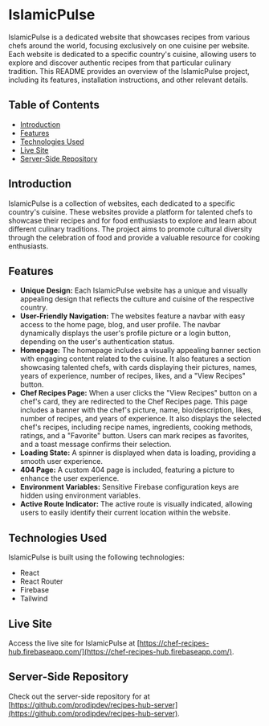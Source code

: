 # IslamicPulse

IslamicPulse is a dedicated website that showcases recipes from various chefs around the world, focusing exclusively on one cuisine per website. Each website is dedicated to a specific country's cuisine, allowing users to explore and discover authentic recipes from that particular culinary tradition. This README provides an overview of the IslamicPulse project, including its features, installation instructions, and other relevant details.

## Table of Contents

- [Introduction](#introduction)
- [Features](#features)
- [Technologies Used](#technologies-used)
- [Live Site](#live-site)
- [Server-Side Repository](#server-side-repository)

## Introduction

IslamicPulse is a collection of websites, each dedicated to a specific country's cuisine. These websites provide a platform for talented chefs to showcase their recipes and for food enthusiasts to explore and learn about different culinary traditions. The project aims to promote cultural diversity through the celebration of food and provide a valuable resource for cooking enthusiasts.

## Features

- **Unique Design:** Each IslamicPulse website has a unique and visually appealing design that reflects the culture and cuisine of the respective country.
- **User-Friendly Navigation:** The websites feature a navbar with easy access to the home page, blog, and user profile. The navbar dynamically displays the user's profile picture or a login button, depending on the user's authentication status.
- **Homepage:** The homepage includes a visually appealing banner section with engaging content related to the cuisine. It also features a section showcasing talented chefs, with cards displaying their pictures, names, years of experience, number of recipes, likes, and a "View Recipes" button.
- **Chef Recipes Page:** When a user clicks the "View Recipes" button on a chef's card, they are redirected to the Chef Recipes page. This page includes a banner with the chef's picture, name, bio/description, likes, number of recipes, and years of experience. It also displays the selected chef's recipes, including recipe names, ingredients, cooking methods, ratings, and a "Favorite" button. Users can mark recipes as favorites, and a toast message confirms their selection.
- **Loading State:** A spinner is displayed when data is loading, providing a smooth user experience.
- **404 Page:** A custom 404 page is included, featuring a picture to enhance the user experience.
- **Environment Variables:** Sensitive Firebase configuration keys are hidden using environment variables.
- **Active Route Indicator:** The active route is visually indicated, allowing users to easily identify their current location within the website.

## Technologies Used

IslamicPulse is built using the following technologies:

- React
- React Router
- Firebase
- Tailwind

## Live Site

Access the live site for IslamicPulse at [https://chef-recipes-hub.firebaseapp.com/](https://chef-recipes-hub.firebaseapp.com/).

## Server-Side Repository

Check out the server-side repository for  at [https://github.com/prodipdev/recipes-hub-server](https://github.com/prodipdev/recipes-hub-server).

